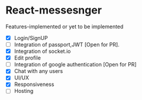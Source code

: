 # React-messesnger


Features-implemented or yet to be implemented

- [x] Login/SignUP
- [ ] Integration of passport,JWT [Open for PR]. 
- [x] Integration of socket.io
- [x] Edit profile
- [ ] Integration of google authentication [Open for PR]
- [x] Chat with any users 
- [x] UI/UX 
- [x] Responsiveness
- [ ] Hosting
